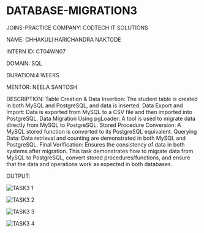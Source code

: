 # DATABASE-MIGRATION3
JOINS-PRACTICE COMPANY: CODTECH IT SOLUTIONS

NAME: CHHAKULI HARICHANDRA NAKTODE

INTERN ID: CT04WN07

DOMAIN: SQL

DURATION:4 WEEKS

MENTOR: NEELA SANTOSH

DESCRIPTION:
Table Creation & Data Insertion: The student table is created in both MySQL and PostgreSQL, and data is inserted. Data Export and Import: Data is exported from MySQL to a CSV file and then imported into PostgreSQL. Data Migration Using pgLoader: A tool is used to migrate data directly from MySQL to PostgreSQL. Stored Procedure Conversion: A MySQL stored function is converted to its PostgreSQL equivalent. Querying Data: Data retrieval and counting are demonstrated in both MySQL and PostgreSQL. Final Verification: Ensures the consistency of data in both systems after migration. This task demonstrates how to migrate data from MySQL to PostgreSQL, convert stored procedures/functions, and ensure that the data and operations work as expected in both databases.

OUTPUT:

![TASK3 1](https://github.com/user-attachments/assets/e9560252-80ff-4889-b447-981d3f4e7bad)

![TASK3 2](https://github.com/user-attachments/assets/34c9a921-6987-4a90-845f-df628a28cfa3)

![TASK3 3](https://github.com/user-attachments/assets/05f7013c-101b-4cb8-aebb-fde3d3200f33)

![TASK3 4](https://github.com/user-attachments/assets/2780b8c5-b073-4970-b7ad-7317d34b32f4)
